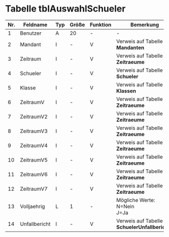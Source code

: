 #	Tabelle tblAuswahlSchueler 
 

Nr.|Feldname|Typ|Größe|Funktion|Bemerkung
---|---|---|---|---|---
1|Benutzer|A|20|-|-
2|Mandant|I|-|V|Verweis auf Tabelle **Mandanten**
3|Zeitraum|I|-|V|Verweis auf Tabelle **Zeitraeume**
4|Schueler|I|-|V|Verweis auf Tabelle **Schueler**
5|Klasse|I|-|V|Verweis auf Tabelle **Klassen**
6|ZeitraumV|I|-|V|Verweis auf Tabelle **Zeitraeume**
7|ZeitraumV2|I|-|V|Verweis auf Tabelle **Zeitraeume**
8|ZeitraumV3|I|-|V|Verweis auf Tabelle **Zeitraeume**
9|ZeitraumV4|I|-|V|Verweis auf Tabelle **Zeitraeume**
10|ZeitraumV5|I|-|V|Verweis auf Tabelle **Zeitraeume**
11|ZeitraumV6|I|-|V|Verweis auf Tabelle **Zeitraeume**
12|ZeitraumV7|I|-|V|Verweis auf Tabelle **Zeitraeume**
13|Volljaehrig|L|1|-|Mögliche Werte:<br/>N=Nein<br/>J=Ja
14|Unfallbericht|I|-|V|Verweis auf Tabelle **SchuelerUnfallberichte**


